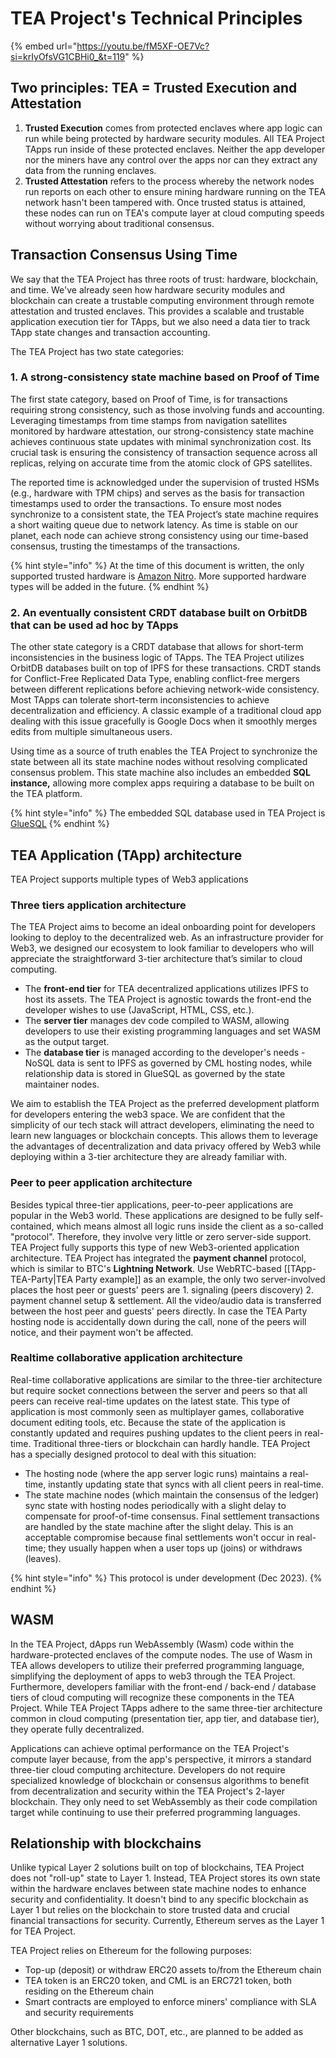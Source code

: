 # TEA Project's Technical Principles


{% embed url="https://youtu.be/fM5XF-OE7Vc?si=krIyOfsVG1CBHi0_&t=119" %}


## Two principles: TEA = Trusted Execution and Attestation

1.  **Trusted Execution** comes from protected enclaves where app logic can run while being protected by hardware security modules. All TEA Project TApps run inside of these protected enclaves. Neither the app developer nor the miners have any control over the apps nor can they extract any data from the running enclaves.  
2.  **Trusted Attestation** refers to the process whereby the network nodes run reports on each other to ensure mining hardware running on the TEA network hasn't been tampered with. Once trusted status is attained, these nodes can run on TEA's compute layer at cloud computing speeds without worrying about traditional consensus.  

## Transaction Consensus Using Time

We say that the TEA Project has three roots of trust: hardware, blockchain, and time. We've already seen how hardware security modules and blockchain can create a trustable computing environment through remote attestation and trusted enclaves. This provides a scalable and trustable application execution tier for TApps, but we also need a data tier to track TApp state changes and transaction accounting.

The TEA Project has two state categories:

### 1. A strong-consistency state machine based on Proof of Time

The first state category, based on Proof of Time, is for transactions requiring strong consistency, such as those involving funds and accounting. Leveraging timestamps from time stamps from navigation satellites monitored by hardware attestation, our strong-consistency state machine achieves continuous state updates with minimal synchronization cost. Its crucial  task is ensuring the consistency of transaction sequence across all replicas, relying on accurate time from the atomic clock of GPS satellites.

The reported time is acknowledged under the supervision of trusted HSMs (e.g., hardware with TPM chips) and serves as the basis for transaction timestamps used to order the transactions. To ensure most nodes synchronize to a consistent state, the TEA Project’s state machine requires a short waiting queue due to network latency. As time is stable on our planet, each node can achieve strong consistency using our time-based consensus, trusting the timestamps of the transactions.

{% hint style="info" %}
At the time of this document is written, the only supported trusted hardware is [Amazon Nitro](https://aws.amazon.com/ec2/nitro/). More supported hardware types will be added in the future. 
{% endhint %}

### 2. An eventually consistent CRDT database built on OrbitDB that can be used ad hoc by TApps

The other state category is a CRDT database that allows for short-term inconsistencies in the business logic of TApps. The TEA Project utilizes OrbitDB databases built on top of IPFS for these transactions. CRDT stands for Conflict-Free Replicated Data Type, enabling conflict-free mergers between different replications before achieving network-wide consistency. Most TApps can tolerate short-term inconsistencies to achieve decentralization and efficiency. A classic example of a traditional cloud app dealing with this issue gracefully is Google Docs when it smoothly merges edits from multiple simultaneous users.

Using time as a source of truth enables the TEA Project to synchronize the state between all its state machine nodes without resolving complicated consensus problem. This state machine also includes an embedded **SQL instance,** allowing more complex apps requiring a database to be built on the TEA platform.

{% hint style="info" %}
The embedded SQL database used in TEA Project is [GlueSQL](https://github.com/gluesql/gluesql)
{% endhint %}

## TEA Application (TApp) architecture
TEA Project supports multiple types of Web3 applications

### Three tiers application architecture

The TEA Project aims to become an ideal onboarding point for developers looking to deploy to the decentralized web. As an infrastructure provider for Web3, we designed our ecosystem to look familiar to developers who will appreciate the straightforward 3-tier architecture that’s similar to cloud computing.

- The **front-end tier** for TEA decentralized applications utilizes IPFS to host its assets. The TEA Project is agnostic towards the front-end the developer wishes to use (JavaScript, HTML, CSS, etc.).
- The **server tier** manages dev code compiled to WASM, allowing developers to use their existing programming languages and set WASM as the output target.
- The **database tier** is managed according to the developer's needs - NoSQL data is sent to IPFS as governed by CML hosting nodes, while relationship data is stored in GlueSQL as governed by the state maintainer nodes.

We aim to establish the TEA Project as the preferred development platform for developers entering the web3 space. We are confident that the simplicity of our tech stack will attract developers, eliminating the need to learn new languages or blockchain concepts. This allows them to leverage the advantages of decentralization and data privacy offered by Web3 while deploying within a 3-tier architecture they are already familiar with.

### Peer to peer application architecture

Besides typical three-tier applications, peer-to-peer applications are popular in the Web3 world. These applications are designed to be fully self-contained, which means almost all logic runs inside the client as a so-called "protocol". Therefore, they involve very little or zero server-side support. TEA Project fully supports this type of new Web3-oriented application architecture. TEA Project has integrated the **payment channel** protocol, which is similar to BTC's **Lightning Network**. Use WebRTC-based  [[TApp-TEA-Party|TEA Party example]] as an example, the only two server-involved places the host peer or guests' peers are 1. signaling (peers discovery) 2. payment channel setup & settlement. All the video/audio data is transferred between the host peer and guests' peers directly. In case the TEA Party hosting node is accidentally down during the call, none of the peers will notice, and their payment won't be affected.

### Realtime collaborative application architecture

Real-time collaborative applications are similar to the three-tier architecture but require socket connections between the server and peers so that all peers can receive real-time updates on the latest state. This type of application is most commonly seen as multiplayer games, collaborative document editing tools, etc. Because the state of the application is constantly updated and requires pushing updates to the client peers in real-time. Traditional three-tiers or blockchain can hardly handle. TEA Project has a specially designed protocol to deal with this situation:
- The hosting node (where the app server logic runs) maintains a real-time, instantly updating state that syncs with all client peers in real-time.
- The state machine nodes (which maintain the consensus of the ledger) sync state with hosting nodes periodically with a slight delay to compensate for proof-of-time consensus. Final settlement transactions are handled by the state machine after the slight delay. This is an acceptable compromise because final settlements won't occur in real-time; they usually happen when a user tops up (joins) or withdraws (leaves).

{% hint style="info" %}
This protocol is under development (Dec 2023). 
{% endhint %}

## WASM

In the TEA Project, dApps run WebAssembly (Wasm) code within the hardware-protected enclaves of the compute nodes. The use of Wasm in TEA allows developers to utilize their preferred programming language, simplifying the deployment of apps to web3 through the TEA Project. Furthermore, developers familiar with the front-end / back-end / database tiers of cloud computing will recognize these components in the TEA Project. While TEA Project TApps adhere to the same three-tier architecture common in cloud computing (presentation tier, app tier, and database tier), they operate fully decentralized.

Applications can achieve optimal performance on the TEA Project's compute layer because, from the app's perspective, it mirrors a standard three-tier cloud computing architecture. Developers do not require specialized knowledge of blockchain or consensus algorithms to benefit from decentralization and security within the TEA Project's 2-layer blockchain. They only need to set WebAssembly as their code compilation target while continuing to use their preferred programming languages.

## Relationship with blockchains

Unlike typical Layer 2 solutions built on top of blockchains, TEA Project does not "roll-up" state to Layer 1. Instead, TEA Project stores its own state within the hardware enclaves between state machine nodes to enhance security and confidentiality. It doesn't bind to any specific blockchain as Layer 1 but relies on the blockchain to store trusted data and crucial financial transactions for security. Currently, Ethereum serves as the Layer 1 for TEA Project.

TEA Project relies on Ethereum for the following purposes:

- Top-up (deposit) or withdraw ERC20 assets to/from the Ethereum chain
- TEA token is an ERC20 token, and CML is an ERC721 token, both residing on the Ethereum chain
- Smart contracts are employed to enforce miners' compliance with SLA and security requirements

Other blockchains, such as BTC, DOT, etc., are planned to be added as alternative Layer 1 solutions.


